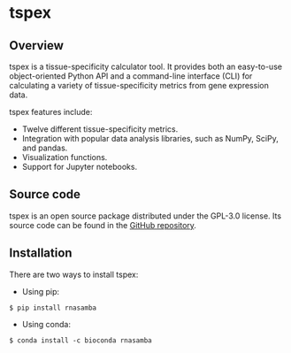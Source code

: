# tspex

## Overview

tspex is a tissue-specificity calculator tool. It provides both an easy-to-use object-oriented Python API and a command-line interface (CLI) for calculating a variety of tissue-specificity metrics from gene expression data.

tspex features include:

  - Twelve different tissue-specificity metrics.
  - Integration with popular data analysis libraries, such as NumPy, SciPy, and pandas.
  - Visualization functions.
  - Support for Jupyter notebooks.

## Source code

tspex is an open source package distributed under the GPL-3.0 license. Its source code can be found in the [GitHub repository](https://github.com/apcamargo/tspex/).

## Installation

There are two ways to install tspex:

- Using pip:

```
$ pip install rnasamba
```

- Using conda:

```
$ conda install -c bioconda rnasamba
```